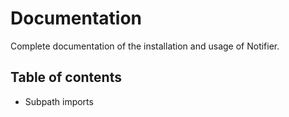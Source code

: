 # Documentation

Complete documentation of the installation and usage of Notifier.

## Table of contents

- Subpath imports

